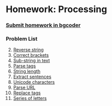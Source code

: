 Homework: Processing
====================

### [Submit homework in bgcoder](http://bgcoder.com/Contests/320/CSharp-Advanced-06-Strings-and-Text-Processing)

### Problem List

2. [Reverse string](./02.Reverse-string)
3. [Correct brackets](./03.Correct-brackets)
4. [Sub-string in text](./04.Sub-string-in-text)
5. [Parse tags](./05.Parse-tags)
6. [String length](./06.String-length)
8. [Extract sentences](./08.Extract-sentances)
10. [Unicode characters](./10.Unicode-characters)
12. [Parse URL](./12.Parse-URL)
15. [Replace tags](./15.Replace-tags)
23. [Series of letters](./23.Series-of-letters)
